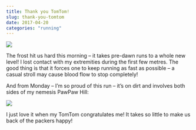 ```yaml
---
title: Thank you TomTom!
slug: thank-you-tomtom
date: 2017-04-20
categories: "running"
---
```


<p><img src="https://res.cloudinary.com/dy6grlu8z/image/upload/v1558841680/oum2lfelizbvv7meycwb.jpg"/></p>
<p>The frost hit us hard this morning – it takes pre-dawn runs to a whole new level! I lost contact with my extremities during the first few metres. The good thing is that it forces one to keep running as fast as possible – a casual stroll may cause blood flow to stop completely!</p>
<p>And from Monday – I’m so proud of this run – it’s on dirt and involves both sides of my nemesis PawPaw Hill:</p>
<p><img src="https://res.cloudinary.com/dy6grlu8z/image/upload/v1558841683/oxhcbw8zbtram2mr6nyo.jpg"/></p>
<p>I just love it when my TomTom congratulates me! It takes so little to make us back of the packers happy!</p>







